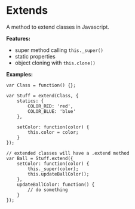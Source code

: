 # Extends

A method to extend classes in Javascript.

**Features:**
- super method calling `this._super()`
- static properties
- object cloning with `this.clone()`


**Examples:**

```
var Class = function() {};

var Stuff = extend(Class, {
	statics: {
		COLOR_RED: 'red',
		COLOR_BLUE: 'blue'
	},
	
	setColor: function(color) {
		this.color = color;
	}
});

// extended classes will have a .extend method
var Ball = Stuff.extend({
	setColor: function(color) {
		this._super(color);
		this.updateBallColor();
	},
	updateBallColor: function() {
		// do something	
	}
});

```
